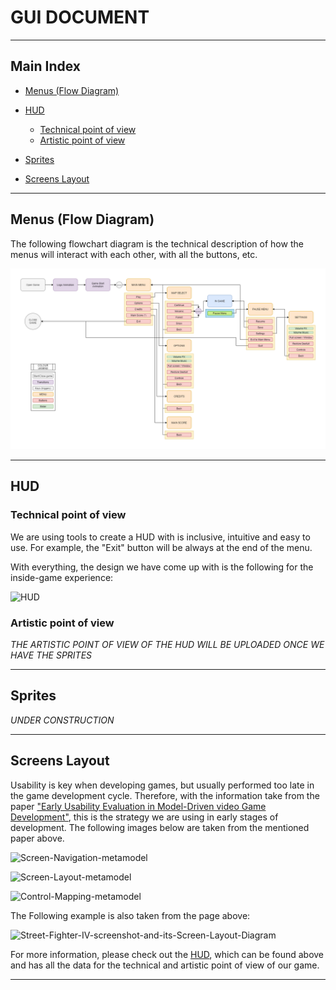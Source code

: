 # GUI DOCUMENT


***


## Main Index

+ [Menus (Flow Diagram)](https://github.com/Needlesslord/BrainDeadStudios/blob/master/Docs/GUIDocument.md#menus-flow-diagram)

+ [HUD](https://github.com/Needlesslord/BrainDeadStudios/blob/master/Docs/GUIDocument.md#hud)
  - [Technical point of view](https://github.com/Needlesslord/BrainDeadStudios/blob/master/Docs/GUIDocument.md#technical-point-of-view)
  - [Artistic point of view](https://github.com/Needlesslord/BrainDeadStudios/blob/master/Docs/GUIDocument.md#artistic-point-of-view)
  
+ [Sprites](https://github.com/Needlesslord/BrainDeadStudios/blob/master/Docs/GUIDocument.md#sprites)

+ [Screens Layout](https://github.com/Needlesslord/BrainDeadStudios/blob/master/Docs/GUIDocument.md#screens-layout)


***


## Menus (Flow Diagram)

The following flowchart diagram is the technical description of how the menus will interact with each other, with all the buttons, etc.

![Flow Diagram (Technical)](Photos_Wiki/Flow_Diagram_v03_Technical.png)


***


## HUD


### Technical point of view

We are using tools to create a HUD with is inclusive, intuitive and easy to use. For example, the "Exit" button will be always at the end of the menu. 

With everything, the design we have come up with is the following for the inside-game experience:

![HUD](https://user-images.githubusercontent.com/51851736/76066200-6fdcf300-5f8d-11ea-97ce-a5d686543a0c.png)


### Artistic point of view

*THE ARTISTIC POINT OF VIEW OF THE HUD WILL BE UPLOADED ONCE WE HAVE THE SPRITES*


***


## Sprites


*UNDER CONSTRUCTION*


***


## Screens Layout

Usability is key when developing games, but usually performed too late in the game development cycle. Therefore, with the information take from the paper ["Early Usability Evaluation in Model-Driven video Game Development"](https://www.researchgate.net/figure/Screen-Navigation-metamodel_fig1_236153020), this is the strategy we are using in early stages of development. The following images below are taken from the mentioned paper above.

![Screen-Navigation-metamodel](https://user-images.githubusercontent.com/51851736/76338023-730f1080-62f8-11ea-843b-ccd151581d96.png)

![Screen-Layout-metamodel](https://user-images.githubusercontent.com/51851736/76338056-7e623c00-62f8-11ea-9659-08c24ac9e61a.png)

![Control-Mapping-metamodel](https://user-images.githubusercontent.com/51851736/76337964-625e9a80-62f8-11ea-9304-eeb95389757d.png)

The Following example is also taken from the page above:

![Street-Fighter-IV-screenshot-and-its-Screen-Layout-Diagram](https://user-images.githubusercontent.com/51851736/76337956-612d6d80-62f8-11ea-90f6-e5d8a2ad2f52.png)

For more information, please check out the [HUD](https://github.com/Needlesslord/BrainDeadStudios/blob/master/Docs/GUIDocument.md#hud), which can be found above and has all the data for the technical and artistic point of view of our game.


***









